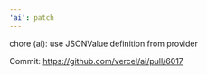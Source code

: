 ```yaml
---
'ai': patch
---
```


chore (ai): use JSONValue definition from provider

Commit: https://github.com/vercel/ai/pull/6017
